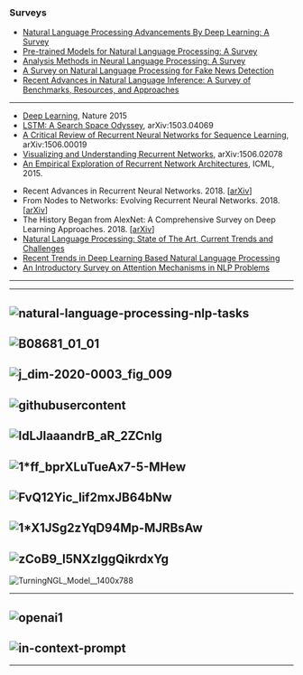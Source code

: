 ### Surveys

- [Natural Language Processing Advancements By Deep Learning: A Survey](https://arxiv.org/abs/2003.01200)
- [Pre-trained Models for Natural Language Processing: A Survey](https://arxiv.org/abs/2003.08271)
- [Analysis Methods in Neural Language Processing: A Survey](https://arxiv.org/abs/1812.08951)
- [A Survey on Natural Language Processing for Fake News Detection](https://arxiv.org/pdf/1811.00770.pdf)
- [Recent Advances in Natural Language Inference: A Survey of Benchmarks, Resources, and Approaches](https://arxiv.org/abs/1904.01172)

------------

* [Deep Learning](http://www.nature.com/nature/journal/v521/n7553/pdf/nature14539.pdf), Nature 2015
* [LSTM: A Search Space Odyssey](http://arxiv.org/pdf/1503.04069), arXiv:1503.04069
* [A Critical Review of Recurrent Neural Networks for Sequence Learning](http://arxiv.org/pdf/1506.00019), arXiv:1506.00019
* [Visualizing and Understanding Recurrent Networks](http://arxiv.org/pdf/1506.02078), arXiv:1506.02078
* [An Empirical Exploration of Recurrent Network Architectures](http://jmlr.org/proceedings/papers/v37/jozefowicz15.pdf), ICML, 2015.
- Recent Advances in Recurrent Neural Networks. 2018. [[arXiv](https://arxiv.org/abs/1801.01078v3)]
- From Nodes to Networks: Evolving Recurrent Neural Networks. 2018. [[arXiv](https://arxiv.org/abs/1803.04439v2)]
- The History Began from AlexNet: A Comprehensive Survey on Deep Learning Approaches. 2018. [[arXiv](https://arxiv.org/abs/1803.01164v1)]
- [Natural Language Processing: State of The Art, Current Trends and Challenges](https://arxiv.org/ftp/arxiv/papers/1708/1708.05148.pdf)
- [Recent Trends in Deep Learning Based
Natural Language Processing](https://arxiv.org/pdf/1708.02709v5.pdf)
- [An Introductory Survey on Attention Mechanisms in NLP Problems](https://arxiv.org/abs/1811.05544v1)

-----------
--------------------
![natural-language-processing-nlp-tasks](https://mobidev.biz/wp-content/uploads/2019/12/natural-language-processing-nlp-tasks.png)
-----------
![B08681_01_01](https://static.packt-cdn.com/products/9781788478311/graphics/B08681_01_01.jpg)
------------
![j_dim-2020-0003_fig_009](https://content.sciendo.com/view/journals/dim/4/1/graphic/j_dim-2020-0003_fig_009.jpg)
--------------
![githubusercontent](https://camo.githubusercontent.com/144202183a5f8a47dcd0d09c7ca6df158e79d3b9/68747470733a2f2f692e7974696d672e636f6d2f76692f56387172566c65475935552f6d617872657364656661756c742e6a7067)
------------
![IdLJIaaandrB_aR_2ZCnlg](https://miro.medium.com/max/896/1*IdLJIaaandrB_aR_2ZCnlg.jpeg)
------------
![1*ff_bprXLuTueAx7-5-MHew](https://miro.medium.com/max/1500/1*ff_bprXLuTueAx7-5-MHew.png)
--------
![FvQ12Yic_Iif2mxJB64bNw](https://miro.medium.com/max/1500/1*FvQ12Yic_Iif2mxJB64bNw.png)
-----------
![1*X1JSg2zYqD94Mp-MJRBsAw](https://miro.medium.com/max/1050/1*X1JSg2zYqD94Mp-MJRBsAw.png)
---------
![zCoB9_l5NXzlggQikrdxYg](https://miro.medium.com/max/1500/1*zCoB9_l5NXzlggQikrdxYg.png)
--------
![TurningNGL_Model__1400x788](https://www.microsoft.com/en-us/research/uploads/prod/2020/02/TurningNGL_Model__1400x788-5e418cff76a2a-1024x576.png)

-----------
![openai1](https://www.cbronline.com/wp-content/uploads/2020/06/openai1-1024x626.jpg)
----------
![in-context-prompt](https://anotherdatum.com/images//gpt-3/in-context-prompt.png)
-------------
---------------------------
